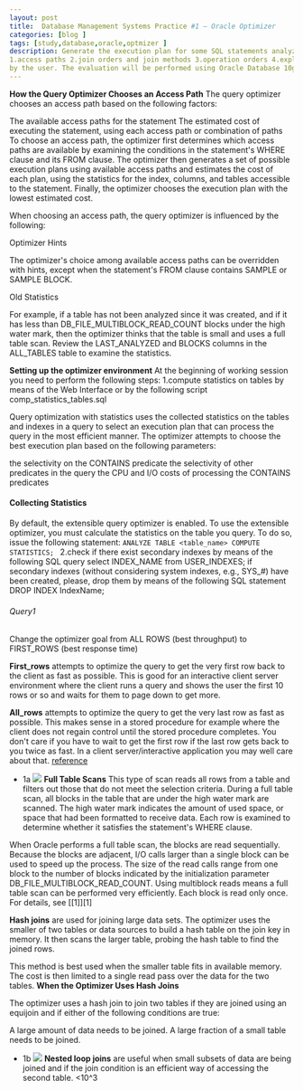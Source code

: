 ```yaml
---
layout: post
title:  Database Management Systems Practice #1 – Oracle Optimizer 
categories: [blog ]
tags: [study,database,oracle,optmizer ]
description: Generate the execution plan for some SQL statements analyzing the following issues: 
1.access paths 2.join orders and join methods 3.operation orders 4.exploitation of indexes defined
by the user. The evaluation will be performed using Oracle Database 10g Express Edition (Oracle XE).
---  
```

**How the Query Optimizer Chooses an Access Path**
The query optimizer chooses an access path based on the following factors:

The available access paths for the statement
The estimated cost of executing the statement, using each access path or combination of paths
To choose an access path, the optimizer first determines which access paths are available by examining the conditions in the statement's WHERE clause and its FROM clause. The optimizer then generates a set of possible execution plans using available access paths and estimates the cost of each plan, using the statistics for the index, columns, and tables accessible to the statement. Finally, the optimizer chooses the execution plan with the lowest estimated cost.

When choosing an access path, the query optimizer is influenced by the following:

Optimizer Hints

The optimizer's choice among available access paths can be overridden with hints, except when the statement's FROM clause contains SAMPLE or SAMPLE BLOCK.

Old Statistics

For example, if a table has not been analyzed since it was created, and if it has less than DB_FILE_MULTIBLOCK_READ_COUNT blocks under the high water mark, then the optimizer thinks that the table is small and uses a full table scan. Review the LAST_ANALYZED and BLOCKS columns in the ALL_TABLES table to examine the statistics.

**Setting up the optimizer environment**
 At the beginning of working session you need to perform the following steps:
 1.compute statistics on tables by means of the Web Interface or by the following script comp_statistics_tables.sql

Query optimization with statistics uses the collected statistics on the tables and indexes in a query to select an execution plan that
can process the query in the most efficient manner. The optimizer attempts to choose the best execution plan based on the following
parameters:

the selectivity on the CONTAINS predicate
the selectivity of other predicates in the query
the CPU and I/O costs of processing the CONTAINS predicates
#### Collecting Statistics
By default, the extensible query optimizer is enabled. To use the extensible optimizer, you must calculate the statistics on the table 
you query. To do so, issue the following statement:
`ANALYZE TABLE <table_name> COMPUTE STATISTICS; `
 2.check if there exist secondary indexes by means of the following SQL query select INDEX_NAME from USER_INDEXES;
 if  secondary  indexes  (without  considering  system  indexes,  e.g.,  SYS_#)  have  been  created, please, drop
 them by means of the following SQL statement DROP INDEX IndexName;
 
 ###### Query1
Change  the  optimizer  goal  from  ALL  ROWS  (best  throughput) to  FIRST_ROWS  (best  response time)

**First_rows** attempts to optimize the query to get the very first row back to the client as fast as possible. This is good for an interactive client server environment where the client runs a query and shows the user the first 10 rows or so and waits for them to page down to get more.

**All_rows** attempts to optimize the query to get the very last row as fast as possible. This makes sense in a stored procedure for example where the client does not regain control until the stored procedure completes. You don't care if you have to wait to get the first row if the last row gets back to you twice as fast. In a client server/interactive application you may well care about that.
[reference](http://myorastuff.blogspot.it/2008/09/optimizer-mode-firstrows-vs-allrows.html "reference")
- 1a
![](http://i.imgur.com/8nJwsSJ.png)
**Full Table Scans**
This type of scan reads all rows from a table and filters out those that do not meet the selection criteria. During a full table scan, all blocks in the table that are under the high water mark are scanned. The high water mark indicates the amount of used space, or space that had been formatted to receive data. Each row is examined to determine whether it satisfies the statement's WHERE clause.

When Oracle performs a full table scan, the blocks are read sequentially. Because the blocks are adjacent, I/O calls larger than a single block can be used to speed up the process. The size of the read calls range from one block to the number of blocks indicated by the initialization parameter DB_FILE_MULTIBLOCK_READ_COUNT. Using multiblock reads means a full table scan can be performed very efficiently. Each block is read only once.
For details, see [[1]][1]

**Hash joins** are used for joining large data sets. The optimizer uses the smaller of two tables or data sources to build a hash table on the join key in memory. It then scans the larger table, probing the hash table to find the joined rows.

This method is best used when the smaller table fits in available memory. The cost is then limited to a single read pass over the data for the two tables.
**When the Optimizer Uses Hash Joins**

The optimizer uses a hash join to join two tables if they are joined using an equijoin and if either of the following conditions are true:

A large amount of data needs to be joined.
A large fraction of a small table needs to be joined.

- 1b
[![](http://i.imgur.com/8nJwsSJ.png)](http://i.imgur.com/8nJwsSJ.png)
**Nested loop joins** are useful when small subsets of data are being joined and if the join condition is an efficient way of accessing the second table. <10^3
